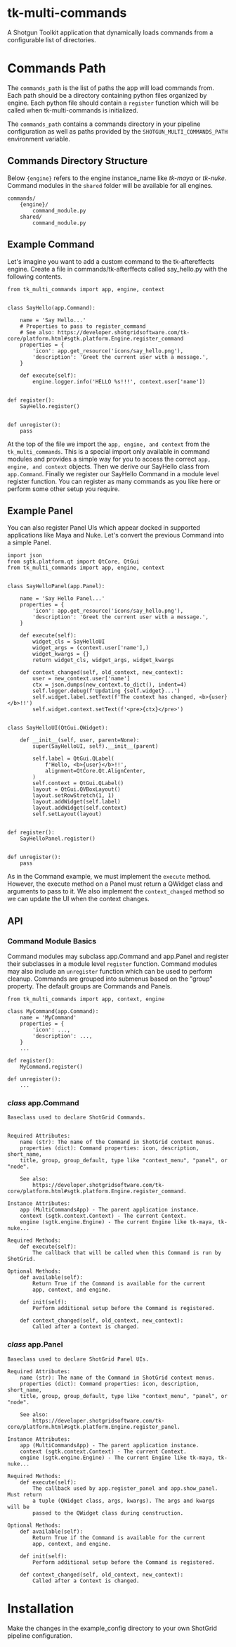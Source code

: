 # tk-multi-commands
A Shotgun Toolkit application that dynamically loads commands from a configurable list of directories.

# Commands Path
The `commands_path` is the list of paths the app will load commands from. Each path should be a directory containing python files organized by engine. Each python file should contain a `register` function which will be called when tk-multi-commands is initialized.

The `commands_path` contains a commands directory in your pipeline configuration as well as paths provided by the `SHOTGUN_MULTI_COMMANDS_PATH` environment variable.

## Commands Directory Structure
Below `{engine}` refers to the engine instance_name like *tk-maya* or *tk-nuke*. Command modules in the `shared` folder will be available for all engines.
```
commands/
    {engine}/
        command_module.py
    shared/
        command_module.py
```

## Example Command
Let's imagine you want to add a custom command to the tk-aftereffects engine. Create a file in commands/tk-afterffects called say_hello.py with the following contents.

```
from tk_multi_commands import app, engine, context


class SayHello(app.Command):

    name = 'Say Hello...'
    # Properties to pass to register_command
    # See also: https://developer.shotgridsoftware.com/tk-core/platform.html#sgtk.platform.Engine.register_command
    properties = {
        'icon': app.get_resource('icons/say_hello.png'),
        'description': 'Greet the current user with a message.',
    }

    def execute(self):
        engine.logger.info('HELLO %s!!!', context.user['name'])


def register():
    SayHello.register()


def unregister():
    pass
```

At the top of the file we import the `app, engine, and context` from the `tk_multi_commands`. This is a special import only available in command modules and provides a simple way for you to access the correct `app, engine, and context` objects. Then we derive our SayHello class from `app.Command`. Finally we register our SayHello Command in a module level register function. You can register as many commands as you like here or perform some other setup you require.

## Example Panel
You can also register Panel UIs which appear docked in supported applications like Maya and Nuke. Let's convert the previous Command into a simple Panel.

```
import json
from sgtk.platform.qt import QtCore, QtGui
from tk_multi_commands import app, engine, context


class SayHelloPanel(app.Panel):

    name = 'Say Hello Panel...'
    properties = {
        'icon': app.get_resource('icons/say_hello.png'),
        'description': 'Greet the current user with a message.',
    }

    def execute(self):
        widget_cls = SayHelloUI
        widget_args = (context.user['name'],)
        widget_kwargs = {}
        return widget_cls, widget_args, widget_kwargs

    def context_changed(self, old_context, new_context):
        user = new_context.user['name']
        ctx = json.dumps(new_context.to_dict(), indent=4)
        self.logger.debug(f'Updating {self.widget}...')
        self.widget.label.setText(f'The context has changed, <b>{user}</b>!!')
        self.widget.context.setText(f'<pre>{ctx}</pre>')


class SayHelloUI(QtGui.QWidget):

    def __init__(self, user, parent=None):
        super(SayHelloUI, self).__init__(parent)

        self.label = QtGui.QLabel(
            f'Hello, <b>{user}</b>!!',
            alignment=QtCore.Qt.AlignCenter,
        )
        self.context = QtGui.QLabel()
        layout = QtGui.QVBoxLayout()
        layout.setRowStretch(1, 1)
        layout.addWidget(self.label)
        layout.addWidget(self.context)
        self.setLayout(layout)


def register():
    SayHelloPanel.register()


def unregister():
    pass
```

As in the Command example, we must implement the `execute` method. However, the execute method on a Panel must return a QWidget class and arguments to pass to it. We also implement the `context_changed` method so we can update the UI when the context changes.

## API
### Command Module Basics
Command modules may subclass app.Command and app.Panel and register their subclasses in a module level `register` function. Command modules may also include an `unregister` function which can be used to perform cleanup. Commands are grouped into submenus based on the "group" property. The default groups are Commands and Panels.
```
from tk_multi_commands import app, context, engine

class MyCommand(app.Command):
    name = 'MyCommand'
    properties = {
        'icon': ...,
        'description': ...,
    }
    ...

def register():
    MyCommand.register()

def unregister():
    ...
```


### *class* app.Command
```
Baseclass used to declare ShotGrid Commands.


Required Attributes:
    name (str): The name of the Command in ShotGrid context menus.
    properties (dict): Command properties: icon, description, short_name,
    title, group, group_default, type like "context_menu", "panel", or "node".

    See also:
        https://developer.shotgridsoftware.com/tk-core/platform.html#sgtk.platform.Engine.register_command.

Instance Attributes:
    app (MultiCommandsApp) - The parent application instance.
    context (sgtk.context.Context) - The current Context.
    engine (sgtk.engine.Engine) - The current Engine like tk-maya, tk-nuke...

Required Methods:
    def execute(self):
        The callback that will be called when this Command is run by ShotGrid.

Optional Methods:
    def available(self):
        Return True if the Command is available for the current
        app, context, and engine.

    def init(self):
        Perform additional setup before the Command is registered.

    def context_changed(self, old_context, new_context):
        Called after a Context is changed.
```

### *class* app.Panel
```
Baseclass used to declare ShotGrid Panel UIs.

Required Attributes:
    name (str): The name of the Command in ShotGrid context menus.
    properties (dict): Command properties: icon, description, short_name,
    title, group, group_default, type like "context_menu", "panel", or "node".

    See also:
        https://developer.shotgridsoftware.com/tk-core/platform.html#sgtk.platform.Engine.register_panel.

Instance Attributes:
    app (MultiCommandsApp) - The parent application instance.
    context (sgtk.context.Context) - The current Context.
    engine (sgtk.engine.Engine) - The current Engine like tk-maya, tk-nuke...

Required Methods:
    def execute(self):
        The callback used by app.register_panel and app.show_panel. Must return
        a tuple (QWidget class, args, kwargs). The args and kwargs will be
        passed to the QWidget class during construction.

Optional Methods:
    def available(self):
        Return True if the Command is available for the current
        app, context, and engine.

    def init(self):
        Perform additional setup before the Command is registered.

    def context_changed(self, old_context, new_context):
        Called after a Context is changed.
```

# Installation
Make the changes in the example_config directory to your own ShotGrid pipeline configuration.
